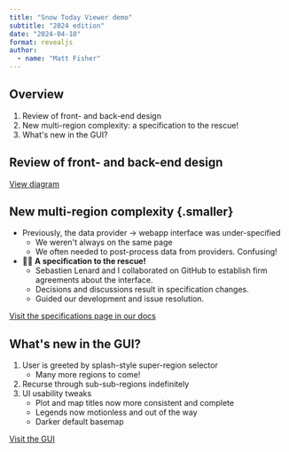 ```yaml
---
title: "Snow Today Viewer demo"
subtitle: "2024 edition"
date: "2024-04-10"
format: revealjs
author:
  - name: "Matt Fisher"
---
```


## Overview

1. Review of front- and back-end design
2. New multi-region complexity: a specification to the rescue!
3. What's new in the GUI?


## Review of front- and back-end design

[View diagram](diagram.qmd)


## New multi-region complexity {.smaller}

* Previously, the data provider -> webapp interface was under-specified
    * We weren't always on the same page
    * We often needed to post-process data from providers. Confusing!
* 🦸‍♀️  **A specification to the rescue!**
    * Sebastien Lenard and I collaborated on GitHub to establish firm agreements about
      the interface.
    * Decisions and discussions result in specification changes.
    * Guided our development and issue resolution.

[Visit the specifications page in our docs](https://snow-today-webapp-server.readthedocs.io/interfaces/)


## What's new in the GUI?

1. User is greeted by splash-style super-region selector
    * Many more regions to come!
1. Recurse through sub-sub-regions indefinitely
1. UI usability tweaks
    * Plot and map titles now more consistent and complete
    * Legends now motionless and out of the way
    * Darker default basemap

[Visit the GUI](https://nsidc.org/snow-today/snow-viewer)

